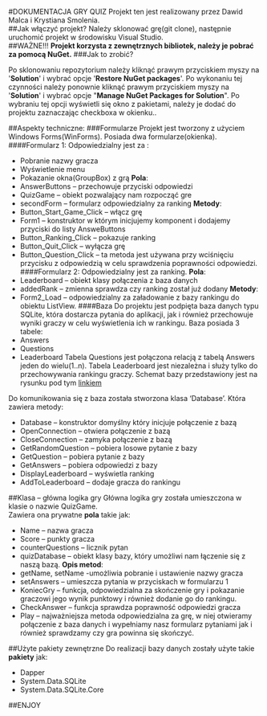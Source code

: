 #DOKUMENTACJA GRY QUIZ
Projekt ten jest realizowany przez Dawid Malca i Krystiana Smolenia.<br>
##Jak włączyć projekt?
Należy sklonować grę(git clone), następnie uruchomić projekt w środowisku Visual Studio.<br>
##WAŻNE!!!
**Projekt korzysta z zewnętrznych bibliotek, należy je pobrać za pomocą NuGet.**
###Jak to zrobić? 

Po sklonowaniu repozytorium należy kliknąć prawym przyciskiem myszy na '**Solution**' i wybrać opcje '**Restore NuGet packages**'. Po wykonaniu tej czynności należy ponownie kliknąć prawym przyciskiem myszy na '**Solution**' i wybrać opcje "**Manage NuGet Packages for Solution**". Po wybraniu tej opcji wyświetli się okno z pakietami, należy je dodać do projektu zaznaczając checkboxa w okienku..

##Aspekty techniczne:
###Formularze
Projekt jest tworzony z użyciem Windows Forms(WinForms). Posiada dwa formularze(okienka).  
####Formularz 1:
Odpowiedzialny jest za :
- Pobranie nazwy gracza
- Wyświetlenie menu
- Pokazanie okna(GroupBox) z grą
**Pola**:
- AnswerButtons – przechowuje przyciski odpowiedzi
- QuizGame – obiekt pozwalający nam rozpocząć gre
- secondForm – formularz odpowiedzialny za ranking
**Metody**:
- Button_Start_Game_Click – włącz grę
- Form1 – konstruktor w którym inicjujemy komponent i dodajemy przyciski do listy AnsweButtons
- Button_Ranking_Click – pokazuje ranking
- Button_Quit_Click – wyłącza grę
- Button_Question_Click – ta metoda jest używana przy wciśnięciu przycisku z odpowiedzią w celu sprawdzenia poprawności odpowiedzi.
####Formularz 2:
Odpowiedzialny jest za ranking.
**Pola**:
- Leaderboard – obiekt klasy połączenia z baza danych
- addedRank – zmienna sprawdza czy ranking został już dodany
**Metody**:
- Form2_Load – odpowiedzialny za załadowanie z bazy rankingu do obiektu ListView.
####Baza
 Do projektu jest podpięta baza danych typu SQLite, która dostarcza pytania do aplikacji, jak i również przechowuje wyniki graczy w celu wyświetlenia ich w rankingu. Baza posiada 3 tabele:
- Answers
- Questions
- Leaderboard
Tabela Questions jest połączona relacją z tabelą Answers jeden do wielu(1..n). Tabela Leaderboard jest niezależna i służy tylko do przechowywania rankingu graczy.
Schemat bazy przedstawiony jest na rysunku pod tym [linkiem](https://imgur.com/a/5Wqv5GO)

Do komunikowania się z baza została stworzona klasa ‘Database’. Która zawiera metody:
- Database – konstruktor domyślny który inicjuje połączenie z bazą
- OpenConnection – otwiera połączenie z bazą
- CloseConnection – zamyka połączenie z bazą
- GetRandomQuestion – pobiera losowe pytanie z bazy
- GetQuestion – pobiera pytanie z bazy
- GetAnswers – pobiera odpowiedzi z bazy
- DisplayLeaderboard – wyświetla ranking
- AddToLeaderboard – dodaje gracza do rankingu

##Klasa – główna logika gry
Główna logika gry została umieszczona w klasie o nazwie QuizGame. <br>
Zawiera ona prywatne **pola** takie jak: 
- Name – nazwa gracza
- Score – punkty gracza
- counterQuestions – licznik pytan
- quizDatabase – obiekt klasy bazy, który umożliwi nam łączenie się z naszą bazą.
**Opis metod**:
- getName, setName -umożliwia pobranie i ustawienie nazwy gracza
- setAnswers – umieszcza pytania w przyciskach w formularzu 1
- KoniecGry – funkcja, odpowiedzialna za skończenie gry i pokazanie graczowi jego wynik punktowy i również dodanie go do rankingu.
- CheckAnswer – funkcja sprawdza poprawność odpowiedzi gracza
- Play – najważniejsza metoda odpowiedzialna za grę, w niej otwieramy połączenie z baza danych i wypełniamy nasz formularz pytaniami jak i również sprawdzamy czy gra powinna się skończyć.

##Użyte pakiety zewnętrzne
Do realizacji bazy danych zostały użyte takie **pakiety** jak:
- Dapper 
- System.Data.SQLite
- System.Data.SQLite.Core

##ENJOY

